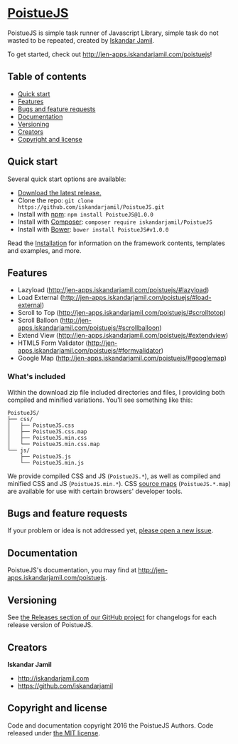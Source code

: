# [PoistueJS](http://jen-apps.iskandarjamil.com/poistuejs)

PoistueJS is simple task runner of Javascript Library, simple task do not wasted to be repeated, created by [Iskandar Jamil](http://iskandarjamil.com/).

To get started, check out <http://jen-apps.iskandarjamil.com/poistuejs>!

## Table of contents

- [Quick start](#quick-start)
- [Features](#features)
- [Bugs and feature requests](#bugs-and-feature-requests)
- [Documentation](#documentation)
- [Versioning](#versioning)
- [Creators](#creators)
- [Copyright and license](#copyright-and-license)

## Quick start

Several quick start options are available:

- [Download the latest release.](https://github.com/iskandarjamil/PoistueJS/archive/v1.0.0.zip)
- Clone the repo: `git clone https://github.com/iskandarjamil/PoistueJS.git`
- Install with [npm](https://www.npmjs.com): `npm install PoistueJS@1.0.0`
- Install with [Composer](https://getcomposer.org): `composer require iskandarjamil/PoistueJS`
- Install with [Bower](https://bower.io): `bower install PoistueJS#v1.0.0`

Read the [Installation](http://jen-apps.iskandarjamil.com/poistuejs/#installation) for information on the framework contents, templates and examples, and more.

## Features

- Lazyload (http://jen-apps.iskandarjamil.com/poistuejs/#lazyload)
- Load External (http://jen-apps.iskandarjamil.com/poistuejs/#load-external)
- Scroll to Top (http://jen-apps.iskandarjamil.com/poistuejs/#scrolltotop)
- Scroll Balloon (http://jen-apps.iskandarjamil.com/poistuejs/#scrollballoon)
- Extend View (http://jen-apps.iskandarjamil.com/poistuejs/#extendview)
- HTML5 Form Validator (http://jen-apps.iskandarjamil.com/poistuejs/#formvalidator)
- Google Map (http://jen-apps.iskandarjamil.com/poistuejs/#googlemap)

### What's included

Within the download zip file included directories and files, I providing both compiled and minified variations. You'll see something like this:

```
PoistueJS/
├── css/
│   ├── PoistueJS.css
│   ├── PoistueJS.css.map
│   ├── PoistueJS.min.css
│   └── PoistueJS.min.css.map
└── js/
    ├── PoistueJS.js
    └── PoistueJS.min.js
```

We provide compiled CSS and JS (`PoistueJS.*`), as well as compiled and minified CSS and JS (`PoistueJS.min.*`). CSS [source maps](https://developer.chrome.com/devtools/docs/css-preprocessors) (`PoistueJS.*.map`) are available for use with certain browsers' developer tools.


## Bugs and feature requests

If your problem or idea is not addressed yet, [please open a new issue](https://github.com/iskandarjamil/PoistueJS/issues/new).


## Documentation

PoistueJS's documentation, you may find at <http://jen-apps.iskandarjamil.com/poistuejs>.


## Versioning

See [the Releases section of our GitHub project](https://github.com/iskandarjamil/PoistueJS/releases) for changelogs for each release version of PoistueJS.


## Creators

**Iskandar Jamil**

- <http://iskandarjamil.com>
- <https://github.com/iskandarjamil>



## Copyright and license

Code and documentation copyright 2016 the PoistueJS Authors. Code released under [the MIT license](https://github.com/iskandarjamil/PoistueJS/blob/master/LICENSE).
